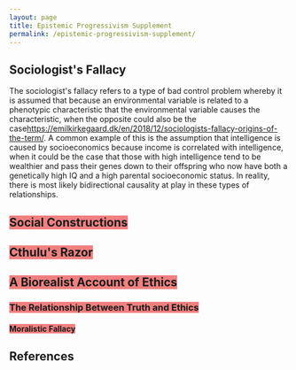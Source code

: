 ```yaml
---
layout: page
title: Epistemic Progressivism Supplement
permalink: /epistemic-progressivism-supplement/
---
```


## Sociologist's Fallacy

The sociologist's fallacy refers to a type of bad control problem whereby it is assumed that because an environmental variable is related to a phenotypic characteristic that the environmental variable causes the characteristic, when the opposite could also be the case<ref>https://emilkirkegaard.dk/en/2018/12/sociologists-fallacy-origins-of-the-term/</ref>. A common example of this is the assumption that intelligence is caused by socioeconomics because income is correlated with intelligence, when it could be the case that those with high intelligence tend to be wealthier and pass their genes down to their offspring who now have both a genetically high IQ and a high parental socioeconomic status. In reality, there is most likely bidirectional causality at play in these types of relationships.

## <span style="background-color:lightcoral">Social Constructions</span>

## <span style="background-color:lightcoral">Cthulu's Razor</span>

## <span style="background-color:lightcoral">A Biorealist Account of Ethics</span>

### <span style="background-color:lightcoral">The Relationship Between Truth and Ethics</span>

#### <span style="background-color:lightcoral">Moralistic Fallacy</span>

## References

<references />
